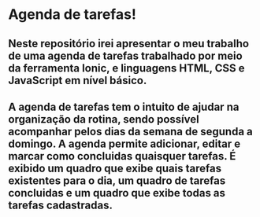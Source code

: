 # Agenda de tarefas!

## Neste repositório irei apresentar o meu trabalho de uma agenda de tarefas trabalhado por meio da ferramenta Ionic, e linguagens HTML, CSS e JavaScript em nível básico.
## A agenda de tarefas tem o intuito de ajudar na organização da rotina, sendo possível acompanhar pelos dias da semana de segunda a domingo. A agenda permite adicionar, editar e marcar como concluidas quaisquer tarefas. É exibido um quadro que exibe quais tarefas existentes para o dia, um quadro de tarefas concluidas e um quadro que exibe todas as tarefas cadastradas.
